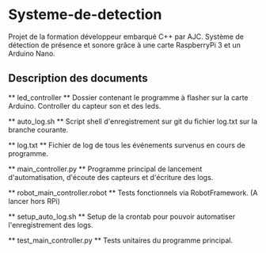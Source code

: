 # Systeme-de-detection
Projet de la formation développeur embarqué C++ par AJC.
Système de détection de présence et sonore grâce à une carte RaspberryPi 3 et un Arduino Nano.

## Description des documents
** led_controller **
Dossier contenant le programme à flasher sur la carte Arduino. Controller du capteur son et des leds.

** auto_log.sh **
Script shell d'enregistrement sur git du fichier log.txt sur la branche courante.

** log.txt **
Fichier de log de tous les événements survenus en cours de programme.

** main_controller.py **
Programme principal de lancement d'automatisation, d'écoute des capteurs et d'écriture des logs.

** robot_main_controller.robot **
Tests fonctionnels via RobotFramework. (A lancer hors RPi)

** setup_auto_log.sh **
Setup de la crontab pour pouvoir automatiser l'enregistrement des logs.

** test_main_controller.py **
Tests unitaires du programme principal.
